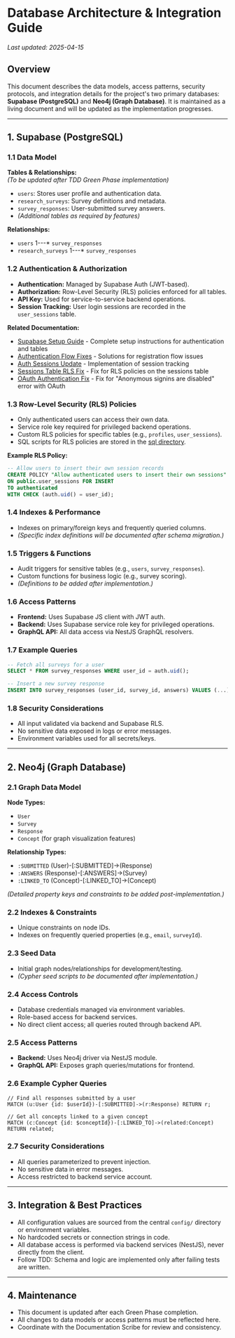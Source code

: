 # Database Architecture & Integration Guide

_Last updated: 2025-04-15_

## Overview

This document describes the data models, access patterns, security protocols, and integration details for the project's two primary databases: **Supabase (PostgreSQL)** and **Neo4j (Graph Database)**. It is maintained as a living document and will be updated as the implementation progresses.

---

## 1. Supabase (PostgreSQL)

### 1.1 Data Model

**Tables & Relationships:**  
*(To be updated after TDD Green Phase implementation)*

- `users`: Stores user profile and authentication data.
- `research_surveys`: Survey definitions and metadata.
- `survey_responses`: User-submitted survey answers.
- *(Additional tables as required by features)*

**Relationships:**
- `users` 1---* `survey_responses`
- `research_surveys` 1---* `survey_responses`

### 1.2 Authentication & Authorization

- **Authentication:** Managed by Supabase Auth (JWT-based).
- **Authorization:** Row-Level Security (RLS) policies enforced for all tables.
- **API Key:** Used for service-to-service backend operations.
- **Session Tracking:** User login sessions are recorded in the `user_sessions` table.

**Related Documentation:**
- [Supabase Setup Guide](./supabase-setup-guide.md) - Complete setup instructions for authentication and tables
- [Authentication Flow Fixes](./registration-flow-auth-fix.md) - Solutions for registration flow issues
- [Auth Sessions Update](./auth-sessions-update.md) - Implementation of session tracking
- [Sessions Table RLS Fix](./sessions-table-rls-fix.md) - Fix for RLS policies on the sessions table
- [OAuth Authentication Fix](./oauth-authentication-fix.md) - Fix for "Anonymous signins are disabled" error with OAuth

### 1.3 Row-Level Security (RLS) Policies

- Only authenticated users can access their own data.
- Service role key required for privileged backend operations.
- Custom RLS policies for specific tables (e.g., `profiles`, `user_sessions`).
- SQL scripts for RLS policies are stored in the [sql directory](./sql/).

**Example RLS Policy:**
```sql
-- Allow users to insert their own session records
CREATE POLICY "Allow authenticated users to insert their own sessions"
ON public.user_sessions FOR INSERT
TO authenticated
WITH CHECK (auth.uid() = user_id);
```

### 1.4 Indexes & Performance

- Indexes on primary/foreign keys and frequently queried columns.
- *(Specific index definitions will be documented after schema migration.)*

### 1.5 Triggers & Functions

- Audit triggers for sensitive tables (e.g., `users`, `survey_responses`).
- Custom functions for business logic (e.g., survey scoring).
- *(Definitions to be added after implementation.)*

### 1.6 Access Patterns

- **Frontend:** Uses Supabase JS client with JWT auth.
- **Backend:** Uses Supabase service role key for privileged operations.
- **GraphQL API:** All data access via NestJS GraphQL resolvers.

### 1.7 Example Queries

```sql
-- Fetch all surveys for a user
SELECT * FROM survey_responses WHERE user_id = auth.uid();

-- Insert a new survey response
INSERT INTO survey_responses (user_id, survey_id, answers) VALUES (...);
```

### 1.8 Security Considerations

- All input validated via backend and Supabase RLS.
- No sensitive data exposed in logs or error messages.
- Environment variables used for all secrets/keys.

---

## 2. Neo4j (Graph Database)

### 2.1 Graph Data Model

**Node Types:**
- `User`
- `Survey`
- `Response`
- `Concept` (for graph visualization features)

**Relationship Types:**
- `:SUBMITTED` (User)-[:SUBMITTED]->(Response)
- `:ANSWERS` (Response)-[:ANSWERS]->(Survey)
- `:LINKED_TO` (Concept)-[:LINKED_TO]->(Concept)

*(Detailed property keys and constraints to be added post-implementation.)*

### 2.2 Indexes & Constraints

- Unique constraints on node IDs.
- Indexes on frequently queried properties (e.g., `email`, `surveyId`).

### 2.3 Seed Data

- Initial graph nodes/relationships for development/testing.
- *(Cypher seed scripts to be documented after implementation.)*

### 2.4 Access Controls

- Database credentials managed via environment variables.
- Role-based access for backend services.
- No direct client access; all queries routed through backend API.

### 2.5 Access Patterns

- **Backend:** Uses Neo4j driver via NestJS module.
- **GraphQL API:** Exposes graph queries/mutations for frontend.

### 2.6 Example Cypher Queries

```cypher
// Find all responses submitted by a user
MATCH (u:User {id: $userId})-[:SUBMITTED]->(r:Response) RETURN r;

// Get all concepts linked to a given concept
MATCH (c:Concept {id: $conceptId})-[:LINKED_TO]->(related:Concept) RETURN related;
```

### 2.7 Security Considerations

- All queries parameterized to prevent injection.
- No sensitive data in error messages.
- Access restricted to backend service account.

---

## 3. Integration & Best Practices

- All configuration values are sourced from the central `config/` directory or environment variables.
- No hardcoded secrets or connection strings in code.
- All database access is performed via backend services (NestJS), never directly from the client.
- Follow TDD: Schema and logic are implemented only after failing tests are written.

---

## 4. Maintenance

- This document is updated after each Green Phase completion.
- All changes to data models or access patterns must be reflected here.
- Coordinate with the Documentation Scribe for review and consistency.